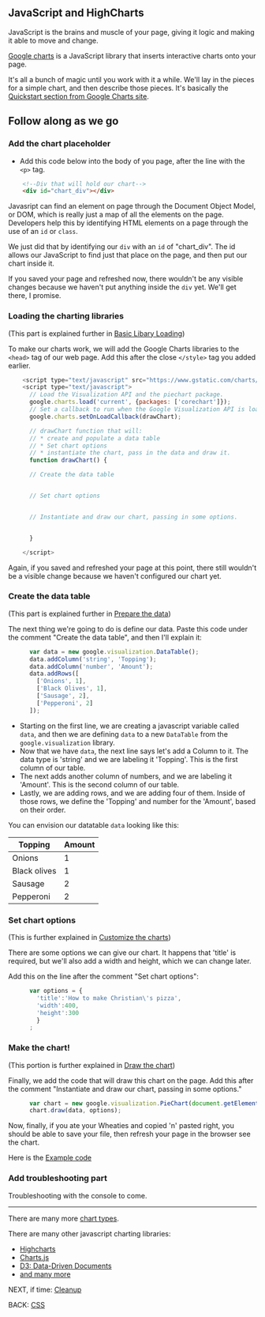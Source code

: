 ## JavaScript and HighCharts

JavaScript is the brains and muscle of your page, giving it logic and making it able to move and change.

[Google charts](https://developers.google.com/chart/interactive/docs/quick_start) is a JavaScript library that inserts interactive charts onto your page.

It's all a bunch of magic until you work with it a while. We'll lay in the pieces for a simple chart, and then describe those pieces. It's basically the [Quickstart section from Google Charts site](https://developers.google.com/chart/interactive/docs/quick_start).

## Follow along as we go

### Add the chart placeholder

* Add this code below into the body of you page, after the line with the `<p>` tag.

```html
    <!--Div that will hold our chart-->
    <div id="chart_div"></div>
```

Javasript can find an element on page through the Document Object Model, or DOM, which is really just a map of all the elements on the page. Developers help this by identifying HTML elements on a page through the use of an `id` or `class`.

We just did that by identifying our `div` with an `id` of "chart_div". The id allows our JavaScript to find just that place on the page, and then put our chart inside it.

If you saved your page and refreshed now, there wouldn't be any visible changes because we haven't put anything inside the `div` yet. We'll get there, I promise.

### Loading the charting libraries

(This part is explained further in [Basic Libary Loading](https://developers.google.com/chart/interactive/docs/basic_load_libs))

To make our charts work, we will add the Google Charts libraries to the `<head>` tag of our web page. Add this after the close `</style>` tag you added earlier.

<!-- put this after the head after all the styles -->
```javascript
    <script type="text/javascript" src="https://www.gstatic.com/charts/loader.js"></script>
    <script type="text/javascript">
      // Load the Visualization API and the piechart package.
      google.charts.load('current', {packages: ['corechart']});
      // Set a callback to run when the Google Visualization API is loaded.
      google.charts.setOnLoadCallback(drawChart);

      // drawChart function that will:
      // * create and populate a data table
      // * Set chart options
      // * instantiate the chart, pass in the data and draw it.
      function drawChart() {

      // Create the data table


      // Set chart options


      // Instantiate and draw our chart, passing in some options.


      }

    </script>
```

Again, if you saved and refreshed your page at this point, there still wouldn't be a visible change because we haven't configured our chart yet.

### Create the data table

(This part is explained further in [Prepare the data](https://developers.google.com/chart/interactive/docs/basic_preparing_data))

The next thing we're going to do is define our data. Paste this code under the comment "Create the data table", and then I'll explain it:

```javascript
      var data = new google.visualization.DataTable();
      data.addColumn('string', 'Topping');
      data.addColumn('number', 'Amount');
      data.addRows([
        ['Onions', 1],
        ['Black Olives', 1], 
        ['Sausage', 2],
        ['Pepperoni', 2]
      ]);
```

* Starting on the first line, we are creating a javascript variable called `data`, and then we are defining `data` to a new `DataTable` from the `google.visualization` library.
* Now that we have `data`, the next line says let's add a Column to it. The data type is 'string' and we are labeling it 'Topping'. This is the first column of our table.
* The next adds another column of numbers, and we are labeling it 'Amount'. This is the second column of our table.
* Lastly, we are adding rows, and we are adding four of them. Inside of those rows, we define the 'Topping' and number for the 'Amount', based on their order.

You can envision our datatable `data` looking like this:

| Topping      | Amount |
|--------------|--------|
| Onions       | 1      |
| Black olives | 1      |
| Sausage      | 2      |
| Pepperoni    | 2      |

### Set chart options

(This is further explained in [Customize the charts](https://developers.google.com/chart/interactive/docs/basic_customizing_chart))

There are some options we can give our chart. It happens that 'title' is required, but we'll also add a width and height, which we can change later.

Add this on the line after the comment "Set chart options":

``` javascript
      var options = {
        'title':'How to make Christian\'s pizza',
        'width':400,
        'height':300
        }
      ;
```

### Make the chart!

(This portion is further explained in  [Draw the chart](https://developers.google.com/chart/interactive/docs/basic_draw_chart))

Finally, we add the code that will draw this chart on the page. Add this after the comment "Instantiate and draw our chart, passing in some options."

``` javascript
      var chart = new google.visualization.PieChart(document.getElementById('chart_div'));
      chart.draw(data, options);
```

Now, finally, if you ate your Wheaties and copied 'n' pasted right, you should be able to save your file, then refresh your page in the browser see the chart.

Here is the [Example code](03_mychart.html)

### Add troubleshooting part

Troubleshooting with the console to come.

-------


There are many more [chart types](https://developers.google.com/chart/interactive/docs/gallery).

There are many other javascript charting libraries:

* [Highcharts](http://www.highcharts.com/docs)
* [Charts.js](http://www.chartjs.org/)
* [D3: Data-Driven Documents](http://d3js.org/)
* [and many more](http://www.sitepoint.com/15-best-javascript-charting-libraries/)

NEXT, if time: [Cleanup](04_cleanup.md)

BACK: [CSS](04_css.md)


